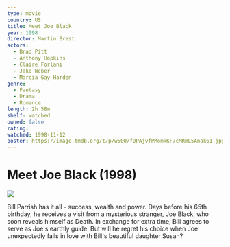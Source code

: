 ```yaml
---
type: movie
country: US
title: Meet Joe Black
year: 1998
director: Martin Brest
actors:
  - Brad Pitt
  - Anthony Hopkins
  - Claire Forlani
  - Jake Weber
  - Marcia Gay Harden
genre:
  - Fantasy
  - Drama
  - Romance
length: 2h 58m
shelf: watched
owned: false
rating:
watched: 1998-11-12
poster: https://image.tmdb.org/t/p/w500/fDPAjvfPMomkKF7cMRmL5Anak61.jpg
---
```


# Meet Joe Black (1998)

![](https://image.tmdb.org/t/p/w500/fDPAjvfPMomkKF7cMRmL5Anak61.jpg)

Bill Parrish has it all - success, wealth and power. Days before his 65th birthday, he receives a visit from a mysterious stranger, Joe Black, who soon reveals himself as Death. In exchange for extra time, Bill agrees to serve as Joe's earthly guide. But will he regret his choice when Joe unexpectedly falls in love with Bill's beautiful daughter Susan?